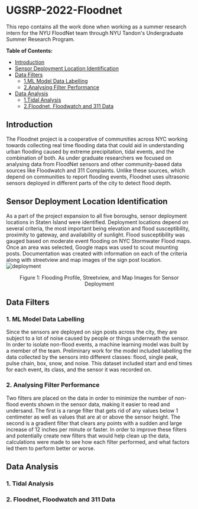 # UGSRP-2022-Floodnet
This repo contains all the work done when working as a summer research intern for the NYU FloodNet team through NYU Tandon's Undergraduate Summer Research Program.

**Table of Contents:**
- [Introduction](#introduction)
- [Sensor Deployment Location Identification](#sensor-deployment-location-identification)
- [Data Filters](#data-filtering)
   - [1.ML Model Data Labelling](#1-ml-model-data-labelling)
   - [2.Analysing Filter Performance](#2-analysing-filter-performance)
- [Data Analysis](#data-analysis)
   - [1.Tidal Analysis](#1-tidal-analysis)
   - [2.Floodnet, Floodwatch and 311 Data](#2-floodnet-floodwatch-and-311-data)
 
## Introduction
   The Floodnet project is a cooperative of communities across NYC working towards collecting real time flooding data that could aid in understanding urban flooding caused by extreme precipitation, tidal events, and the combination of both. As under graduate researchers we focused on analysing data from FloodNet sensors and other community-based data sources like Floodwatch and 311 Complaints. Unlike these sources, which depend on communities to report flooding events, Floodnet uses ultrasonic sensors deployed in different parts of the city to detect flood depth. 

## Sensor Deployment Location Identification
   As a part of the project expansion to all five boroughs, sensor deployment locations in Staten Island were identified. Deployment locations depend on several criteria, the most important being elevation and flood susceptibility, proximity to gateway, and availability of sunlight. Flood susceptibility was gauged based on moderate event flooding on NYC Stormwater Flood maps. Once an area was selected, Google maps was used to scout mounting posts. Documentation was created with information on each of the criteria along with streetview and map images of the sign post location. 
![deployment](https://user-images.githubusercontent.com/105950235/183995501-652b2840-4e58-47ce-9b02-1a4f5c28a8c1.jpg)
<p align='center'>
   Figure 1: Flooding Profile, Streetview, and Map Images for Sensor Deployment
</p>

## Data Filters
### 1. ML Model Data Labelling
   Since the sensors are deployed on sign posts across the city, they are subject to a lot of noise caused by people or things underneath the sensor. In order to isolate non-flood events, a machine learning model was built by a member of the team. Preliminary work for the model included labelling the data collected by the sensors into different classes: flood, single peak, pulse chain, box, snow, and noise. This dataset included start and end times for each event, its class, and the sensor it was recorded on. 

### 2. Analysing Filter Performance
   Two filters are placed on the data in order to minimize the number of non-flood events shown in the sensor data, making it easier to read and undersand. The first is a range filter that gets rid of any values below 1 centimeter as well as values that are at or above the sensor height. The second is a gradient filter that clears any points with a sudden and large increase of 12 inches per minute or faster. In order to improve these filters and potentially create new filters that would help clean up the data, calculations were made to see how each filter performed, and what factors led them to perform better or worse.

## Data Analysis


### 1. Tidal Analysis

### 2. Floodnet, Floodwatch and 311 Data
   
